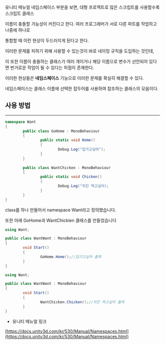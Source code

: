 유니티 메뉴얼 네임스페이스 부분을 보면, 대형 프로젝트로 많은 스크립트를 사용할수록 스크립트 클래스

이름이 충돌할 가능성이 커진다고 한다. 여러 프로그래머가 서로 다른 파트를 작업하고 나중에 하나로

통합할 때 이런 현상이 두드러지게 된다고 한다.

이러한 문제를 피하기 위해 사용할 수 있는것이 바로 네이밍 규칙을 도입하는 것인데,

이 또한 이름이 충돌하는 클래스가 여러 개이거나 해당 이름으로 변수가 선언되어 있다면 번거로운 작업이 될 수 있다는 허점이 존재한다.

이러한 현상들은 **네임스페이스** 기능으로 이러한 문제를 확실히 해결할 수 있다.

네임스페이스는 클래스 이름에 선택한 접두어를 사용하여 참조하는 클래스의 모음이다.

## 사용 방법

---

```csharp
namespace Want
{
		public class GoHome : MonoBehaviour
		{
				public static void Home()
				{
						Debug.Log("집가고싶어");
				}
		}
		
		public class WantChicken : MonoBehaviour
		{
				public static void Chicken()
				{
						Debug.Log("치킨 먹고싶어);
				}
		}
}
```

class를 하나 만들어서 namespace Want라고 정의했습니다.

또한 아래 GoHome과 WantChickien 클래스를 만들었습니다

```csharp
using Want;

public class WantWant : MonoBehaviour
{
		void Start()
		{
				GoHome.Home();//집가고싶어 출력
		}
}
```

```csharp
using Want;

public class WantWant : MonoBehaviour
{
		void Start()
		{
				WantChicken.Chicken();//치킨 먹고싶어 출력
		}
}
```

- 유니티 메뉴얼 링크

[https://docs.unity3d.com/kr/530/Manual/Namespaces.html](https://docs.unity3d.com/kr/530/Manual/Namespaces.html)